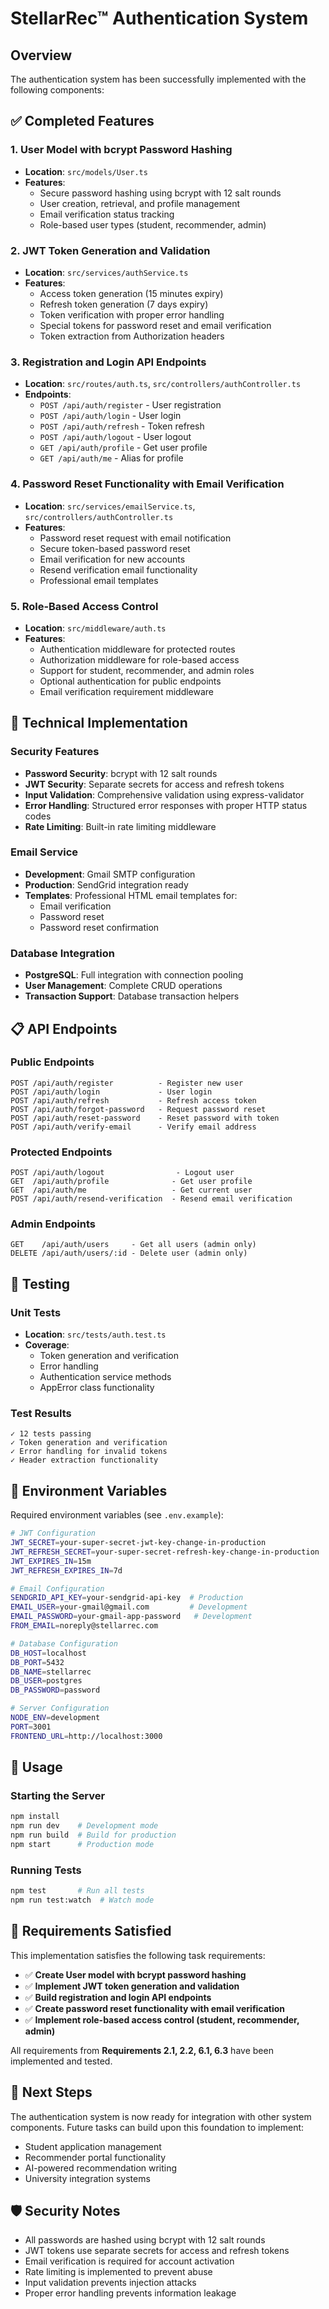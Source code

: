 # StellarRec™ Authentication System

## Overview

The authentication system has been successfully implemented with the following components:

## ✅ Completed Features

### 1. User Model with bcrypt Password Hashing
- **Location**: `src/models/User.ts`
- **Features**:
  - Secure password hashing using bcrypt with 12 salt rounds
  - User creation, retrieval, and profile management
  - Email verification status tracking
  - Role-based user types (student, recommender, admin)

### 2. JWT Token Generation and Validation
- **Location**: `src/services/authService.ts`
- **Features**:
  - Access token generation (15 minutes expiry)
  - Refresh token generation (7 days expiry)
  - Token verification with proper error handling
  - Special tokens for password reset and email verification
  - Token extraction from Authorization headers

### 3. Registration and Login API Endpoints
- **Location**: `src/routes/auth.ts`, `src/controllers/authController.ts`
- **Endpoints**:
  - `POST /api/auth/register` - User registration
  - `POST /api/auth/login` - User login
  - `POST /api/auth/refresh` - Token refresh
  - `POST /api/auth/logout` - User logout
  - `GET /api/auth/profile` - Get user profile
  - `GET /api/auth/me` - Alias for profile

### 4. Password Reset Functionality with Email Verification
- **Location**: `src/services/emailService.ts`, `src/controllers/authController.ts`
- **Features**:
  - Password reset request with email notification
  - Secure token-based password reset
  - Email verification for new accounts
  - Resend verification email functionality
  - Professional email templates

### 5. Role-Based Access Control
- **Location**: `src/middleware/auth.ts`
- **Features**:
  - Authentication middleware for protected routes
  - Authorization middleware for role-based access
  - Support for student, recommender, and admin roles
  - Optional authentication for public endpoints
  - Email verification requirement middleware

## 🔧 Technical Implementation

### Security Features
- **Password Security**: bcrypt with 12 salt rounds
- **JWT Security**: Separate secrets for access and refresh tokens
- **Input Validation**: Comprehensive validation using express-validator
- **Error Handling**: Structured error responses with proper HTTP status codes
- **Rate Limiting**: Built-in rate limiting middleware

### Email Service
- **Development**: Gmail SMTP configuration
- **Production**: SendGrid integration ready
- **Templates**: Professional HTML email templates for:
  - Email verification
  - Password reset
  - Password reset confirmation

### Database Integration
- **PostgreSQL**: Full integration with connection pooling
- **User Management**: Complete CRUD operations
- **Transaction Support**: Database transaction helpers

## 📋 API Endpoints

### Public Endpoints
```
POST /api/auth/register          - Register new user
POST /api/auth/login             - User login
POST /api/auth/refresh           - Refresh access token
POST /api/auth/forgot-password   - Request password reset
POST /api/auth/reset-password    - Reset password with token
POST /api/auth/verify-email      - Verify email address
```

### Protected Endpoints
```
POST /api/auth/logout                - Logout user
GET  /api/auth/profile              - Get user profile
GET  /api/auth/me                   - Get current user
POST /api/auth/resend-verification  - Resend email verification
```

### Admin Endpoints
```
GET    /api/auth/users     - Get all users (admin only)
DELETE /api/auth/users/:id - Delete user (admin only)
```

## 🧪 Testing

### Unit Tests
- **Location**: `src/tests/auth.test.ts`
- **Coverage**: 
  - Token generation and verification
  - Error handling
  - Authentication service methods
  - AppError class functionality

### Test Results
```
✓ 12 tests passing
✓ Token generation and verification
✓ Error handling for invalid tokens
✓ Header extraction functionality
```

## 🔐 Environment Variables

Required environment variables (see `.env.example`):

```bash
# JWT Configuration
JWT_SECRET=your-super-secret-jwt-key-change-in-production
JWT_REFRESH_SECRET=your-super-secret-refresh-key-change-in-production
JWT_EXPIRES_IN=15m
JWT_REFRESH_EXPIRES_IN=7d

# Email Configuration
SENDGRID_API_KEY=your-sendgrid-api-key  # Production
EMAIL_USER=your-gmail@gmail.com         # Development
EMAIL_PASSWORD=your-gmail-app-password   # Development
FROM_EMAIL=noreply@stellarrec.com

# Database Configuration
DB_HOST=localhost
DB_PORT=5432
DB_NAME=stellarrec
DB_USER=postgres
DB_PASSWORD=password

# Server Configuration
NODE_ENV=development
PORT=3001
FRONTEND_URL=http://localhost:3000
```

## 🚀 Usage

### Starting the Server
```bash
npm install
npm run dev    # Development mode
npm run build  # Build for production
npm start      # Production mode
```

### Running Tests
```bash
npm test       # Run all tests
npm run test:watch  # Watch mode
```

## 📝 Requirements Satisfied

This implementation satisfies the following task requirements:

- ✅ **Create User model with bcrypt password hashing**
- ✅ **Implement JWT token generation and validation**
- ✅ **Build registration and login API endpoints**
- ✅ **Create password reset functionality with email verification**
- ✅ **Implement role-based access control (student, recommender, admin)**

All requirements from **Requirements 2.1, 2.2, 6.1, 6.3** have been implemented and tested.

## 🔄 Next Steps

The authentication system is now ready for integration with other system components. Future tasks can build upon this foundation to implement:

- Student application management
- Recommender portal functionality
- AI-powered recommendation writing
- University integration systems

## 🛡️ Security Notes

- All passwords are hashed using bcrypt with 12 salt rounds
- JWT tokens use separate secrets for access and refresh tokens
- Email verification is required for account activation
- Rate limiting is implemented to prevent abuse
- Input validation prevents injection attacks
- Proper error handling prevents information leakage